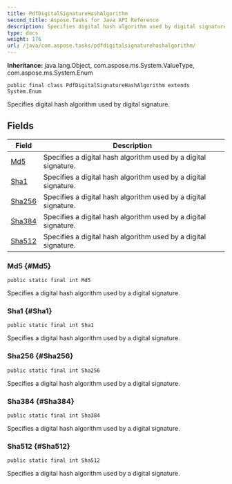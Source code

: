 ```yaml
---
title: PdfDigitalSignatureHashAlgorithm
second_title: Aspose.Tasks for Java API Reference
description: Specifies digital hash algorithm used by digital signature.
type: docs
weight: 176
url: /java/com.aspose.tasks/pdfdigitalsignaturehashalgorithm/
---
```


**Inheritance:**
java.lang.Object, com.aspose.ms.System.ValueType, com.aspose.ms.System.Enum
```
public final class PdfDigitalSignatureHashAlgorithm extends System.Enum
```

Specifies digital hash algorithm used by digital signature.
## Fields

| Field | Description |
| --- | --- |
| [Md5](#Md5) | Specifies a digital hash algorithm used by a digital signature. |
| [Sha1](#Sha1) | Specifies a digital hash algorithm used by a digital signature. |
| [Sha256](#Sha256) | Specifies a digital hash algorithm used by a digital signature. |
| [Sha384](#Sha384) | Specifies a digital hash algorithm used by a digital signature. |
| [Sha512](#Sha512) | Specifies a digital hash algorithm used by a digital signature. |
### Md5 {#Md5}
```
public static final int Md5
```


Specifies a digital hash algorithm used by a digital signature.

### Sha1 {#Sha1}
```
public static final int Sha1
```


Specifies a digital hash algorithm used by a digital signature.

### Sha256 {#Sha256}
```
public static final int Sha256
```


Specifies a digital hash algorithm used by a digital signature.

### Sha384 {#Sha384}
```
public static final int Sha384
```


Specifies a digital hash algorithm used by a digital signature.

### Sha512 {#Sha512}
```
public static final int Sha512
```


Specifies a digital hash algorithm used by a digital signature.

